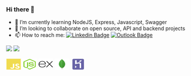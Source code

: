 ### Hi there 👋

- 🌱 I’m currently learning NodeJS, Express, Javascript, Swagger
- 👯 I’m looking to collaborate on open source, API and backend projects 
- 📫 How to reach me: [![Linkedin Badge](https://img.shields.io/badge/LinkedIn--000?style=social&logo=Linkedin&logoColor=0077B5&link=hhttps://www.linkedin.com/in/gabrielsfarias82)](https://www.linkedin.com/in/gabrielsfarias82)
  [![Outlook Badge](https://img.shields.io/badge/outlook--000?style=social&logo=microsoft-outlook&logoColor=0078d4&link=mailto:gabrielsfarias@outlook.com)](mailto:gabrielsfarias@outlook.com)

<div>
  <img height="180em" src="https://github-readme-stats.vercel.app/api?username=gabrielsfarias&show_icons=true&theme=light&include_all_commits=true&count_private=true"/>
  <img height="180em" src="https://github-readme-stats.vercel.app/api/top-langs/?username=gabrielsfarias&layout=compact&langs_count=16&theme=light"/>
</div>
<div style="display: inline_block"><br>
  <img align="center" alt="Rafa-Js" height="30" width="40" src="https://raw.githubusercontent.com/devicons/devicon/master/icons/javascript/javascript-plain.svg">
  <img align="center" alt="" height="30" width="40" src="https://raw.githubusercontent.com/devicons/devicon/master/icons/nodejs/nodejs-original.svg">
  <img align="center" alt="" height="30" width="40" src="https://github.com/devicons/devicon/blob/master/icons/express/express-original.svg">
  <img align="center" alt="" height="30" width="40" src="https://raw.githubusercontent.com/devicons/devicon/master/icons/mongodb/mongodb-original.svg">
  <img align="center" alt="" height="30" width="40" src="https://raw.githubusercontent.com/devicons/devicon/master/icons/heroku/heroku-plain.svg">    
</div>
      
